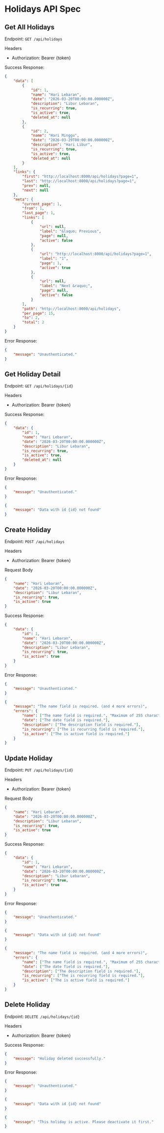 # Holidays API Spec

## Get All Holidays

Endpoint: `GET /api/holidays`

Headers

-   Authorization: Bearer {token}

Success Response:

```json
{
    "data": [
        {
            "id": 1,
            "name": "Hari Lebaran",
            "date": "2026-03-20T00:00:00.000000Z",
            "description": "Libur Lebaran",
            "is_recurring": true,
            "is_active": true,
            "deleted_at": null
        },
        {
            "id": 2,
            "name": "Hari Minggu",
            "date": "2026-03-29T00:00:00.000000Z",
            "description": "Hari Libur",
            "is_recurring": true,
            "is_active": true,
            "deleted_at": null
        }
    ],
    "links": {
        "first": "http://localhost:8000/api/holidays?page=1",
        "last": "http://localhost:8000/api/holidays?page=1",
        "prev": null,
        "next": null
    },
    "meta": {
        "current_page": 1,
        "from": 1,
        "last_page": 1,
        "links": [
            {
                "url": null,
                "label": "&laquo; Previous",
                "page": null,
                "active": false
            },
            {
                "url": "http://localhost:8000/api/holidays?page=1",
                "label": "1",
                "page": 1,
                "active": true
            },
            {
                "url": null,
                "label": "Next &raquo;",
                "page": null,
                "active": false
            }
        ],
        "path": "http://localhost:8000/api/holidays",
        "per_page": 15,
        "to": 2,
        "total": 2
    }
}
```

Error Response:

```json
{
    "message": "Unauthenticated."
}
```

## Get Holiday Detail

Endpoint: `GET /api/holidays/{id}`

Headers

-   Authorization: Bearer {token}

Success Response:

```json
{
    "data": {
        "id": 1,
        "name": "Hari Lebaran",
        "date": "2026-03-20T00:00:00.000000Z",
        "description": "Libur Lebaran",
        "is_recurring": true,
        "is_active": true,
        "deleted_at": null
    }
}
```

Error Response:

```json
{
    "message": "Unauthenticated."
}
```

```json
{
    "message": "Data with id {id} not found"
}
```

## Create Holiday

Endpoint: `POST /api/holidays`

Headers

-   Authorization: Bearer {token}

Request Body

```json
{
    "name": "Hari Lebaran",
    "date": "2026-03-20T00:00:00.000000Z",
    "description": "Libur Lebaran",
    "is_recurring": true,
    "is_active": true
}
```

Success Response:

```json
{
    "data": {
        "id": 1,
        "name": "Hari Lebaran",
        "date": "2026-03-20T00:00:00.000000Z",
        "description": "Libur Lebaran",
        "is_recurring": true,
        "is_active": true
    }
}
```

Error Response:

```json
{
    "message": "Unauthenticated."
}
```

```json
{
    "message": "The name field is required. (and 4 more errors)",
    "errors": {
        "name": ["The name field is required.", "Maximum of 255 characters allowed."],
        "date": ["The date field is required."],
        "description": ["The description field is required."],
        "is_recurring": ["The is recurring field is required."],
        "is_active": ["The is active field is required."]
    }
}
```

## Update Holiday

Endpoint: `PUT /api/holidays/{id}`

Headers

-   Authorization: Bearer {token}

Request Body

```json
{
    "name": "Hari Lebaran",
    "date": "2026-03-20T00:00:00.000000Z",
    "description": "Libur Lebaran",
    "is_recurring": true,
    "is_active": true
}
```

Success Response:

```json
{
    "data": {
        "id": 1,
        "name": "Hari Lebaran",
        "date": "2026-03-20T00:00:00.000000Z",
        "description": "Libur Lebaran",
        "is_recurring": true,
        "is_active": true
    }
}
```

Error Response:

```json
{
    "message": "Unauthenticated."
}
```

```json
{
    "message": "Data with id {id} not found"
}
```

```json
{
    "message": "The name field is required. (and 4 more errors)",
    "errors": {
        "name": ["The name field is required.", "Maximum of 255 characters allowed."],
        "date": ["The date field is required."],
        "description": ["The description field is required."],
        "is_recurring": ["The is recurring field is required."],
        "is_active": ["The is active field is required."]
    }    
}
```

## Delete Holiday

Endpoint: `DELETE /api/holidays/{id}`

Headers

-   Authorization: Bearer {token}

Success Response:

```json
{
    "message": "Holiday deleted successfully."
}
```

Error Response:

```json
{
    "message": "Unauthenticated."
}
```

```json
{
    "message": "Data with id {id} not found"
}
``` 

```json
{
    "message": "This holiday is active. Please deactivate it first."
}
```
